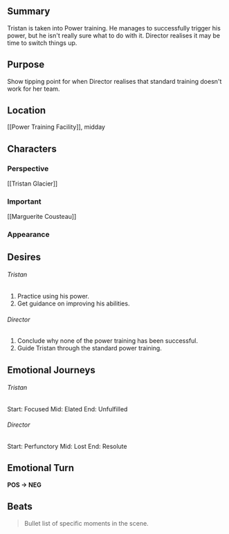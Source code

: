 ## Summary
Tristan is taken into Power training. He manages to successfully trigger his power, but he isn't really sure what to do with it. Director realises it may be time to switch things up.
## Purpose
Show tipping point for when Director realises that standard training doesn't work for her team.
## Location
[[Power Training Facility]], midday
## Characters 
### Perspective
[[Tristan Glacier]]
### Important
[[Marguerite Cousteau]]
### Appearance
## Desires
###### Tristan
1. Practice using his power.
2. Get guidance on improving his abilities.
###### Director
1. Conclude why none of the power training has been successful.
2. Guide Tristan through the standard power training.
## Emotional Journeys
###### Tristan
Start: Focused
Mid: Elated
End: Unfulfilled
###### Director
Start: Perfunctory
Mid: Lost
End: Resolute
## Emotional Turn
**POS -> NEG**
## Beats
> Bullet list of specific moments in the scene.